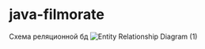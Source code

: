 # java-filmorate
Схема реляционной бд
![Entity Relationship Diagram (1)](https://github.com/AzamatKarabashev/java-filmorate/assets/137682946/bd296d81-7659-4854-b385-b9451a1bc726)
